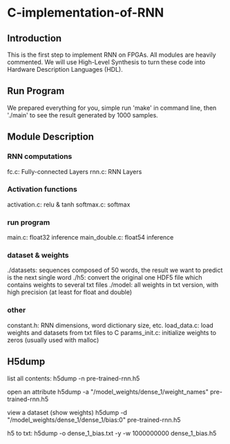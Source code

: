 # C-implementation-of-RNN

## Introduction
This is the first step to implement RNN on FPGAs. All modules are heavily commented. We will use High-Level Synthesis to turn these code into Hardware Description Languages (HDL).

## Run Program
We prepared everything for you, simple run 'make' in command line, then './main' to see the result generated by 1000 samples.

## Module Description

### RNN computations
fc.c: Fully-connected Layers 
rnn.c: RNN Layers

### Activation functions
activation.c: relu & tanh
softmax.c: softmax

### run program
main.c: float32 inference
main_double.c: float54 inference

### dataset & weights
./datasets: sequences composed of 50 words, the result we want to predict is the next single word
./h5: convert the original one HDF5 file which contains weights to several txt files
./model: all weights in txt version, with high precision (at least for float and double)


### other
constant.h: RNN dimensions, word dictionary size, etc.
load_data.c: load weights and datasets from txt files to C
params_init.c: initialize weights to zeros (usually used with malloc)



## H5dump

list all contents:
h5dump -n pre-trained-rnn.h5

open an attribute
h5dump -a "/model_weights/dense_1/weight_names" pre-trained-rnn.h5

view a dataset (show weights)
h5dump -d "/model_weights/dense_1/dense_1/bias:0" pre-trained-rnn.h5

h5 to txt:
h5dump -o dense_1_bias.txt -y -w 1000000000 dense_1_bias.h5
